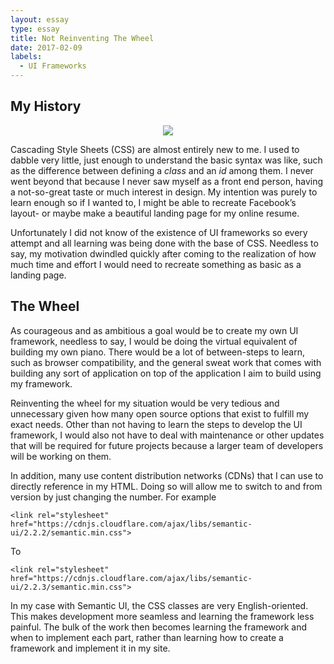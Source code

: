 ```yaml
---
layout: essay
type: essay
title: Not Reinventing The Wheel
date: 2017-02-09
labels:
  - UI Frameworks
---
```


<h2>My History</h2>

<center><img class="ui medium right floated rounded image" src="http://images.clipartpanda.com/wheel-clipart-cliparti1_wheel-clip-art_07.jpg"></center>

Cascading Style Sheets (CSS) are almost entirely new to me. I used to dabble very little, just enough to understand the basic syntax was like, such as the difference between defining a <i>class</i> and an <i>id</i> among them. I never went beyond that because I never saw myself as a front end person, having a not-so-great taste or much interest in design. My intention was purely to learn enough so if I wanted to, I might be able to recreate Facebook’s layout- or maybe make a beautiful landing page for my online resume.

Unfortunately I did not know of the existence of UI frameworks so every attempt and all learning was being done with the base of CSS. Needless to say, my motivation dwindled quickly after coming to the realization of how much time and effort I would need to recreate something as basic as a landing page.

<h2>The Wheel</h2>

As courageous and as ambitious a goal would be to create my own UI framework, needless to say, I would be doing the virtual equivalent of building my own piano. There would be a lot of between-steps to learn, such as browser compatibility, and the general sweat work that comes with building any sort of application on top of the application I aim to build using my framework.

Reinventing the wheel for my situation would be very tedious and unnecessary given how many open source options that exist to fulfill my exact needs. Other than not having to learn the steps to develop the UI framework, I would also not have to deal with maintenance or other updates that will be required for future projects because a larger team of developers will be working on them.

In addition, many use content distribution networks (CDNs) that I can use to directly reference in my HTML. Doing so will allow me to switch to and from version by just changing the number. For example

```
<link rel="stylesheet" href="https://cdnjs.cloudflare.com/ajax/libs/semantic-ui/2.2.2/semantic.min.css">
```

To 
```
<link rel="stylesheet" href="https://cdnjs.cloudflare.com/ajax/libs/semantic-ui/2.2.3/semantic.min.css">
```

In my case with Semantic UI, the CSS classes are very English-oriented. This makes development more seamless and learning the framework less painful. The bulk of the work then becomes learning the framework and when to implement each part, rather than learning how to create a framework and implement it in my site.
